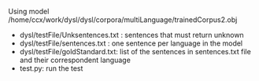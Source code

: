 

Using model /home/ccx/work/dysl/dysl/corpora/multiLanguage/trainedCorpus2.obj

* dysl/testFile/Unksentences.txt : sentences that must return unknown 
* dysl/testFile/sentences.txt : one sentence per language in the model 
* dysl/testFile/goldStandard.txt: list of the sentences in sentences.txt file and their correspondent language
* test.py: run the test
